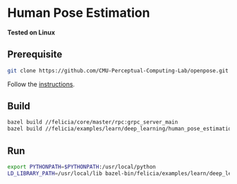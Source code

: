 # Human Pose Estimation

**Tested on Linux**

## Prerequisite

```bash
git clone https://github.com/CMU-Perceptual-Computing-Lab/openpose.git
```

Follow the [instructions](https://github.com/CMU-Perceptual-Computing-Lab/openpose/blob/master/doc/installation.md#installation).

## Build

```bash
bazel build //felicia/core/master/rpc:grpc_server_main
bazel build //felicia/examples/learn/deep_learning/human_pose_estimation:human_pose_estimation
```

## Run

```bash
export PYTHONPATH=$PYTHONPATH:/usr/local/python
LD_LIBRARY_PATH=/usr/local/lib bazel-bin/felicia/examples/learn/deep_learning/human_pose_estimation/human_pose_estimation --model /path/to/model
```